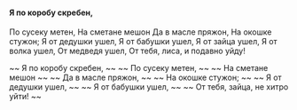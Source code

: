 #### Я по коробу скребен,
По сусеку метен,
На сметане мешон
Да в масле пряжон,
На окошке стужон;
Я от дедушки ушел,
Я от бабушки ушел,
Я от зайца ушел,
Я от волка ушел,
От медведя ушел,
От тебя, лиса, и подавно уйду!


~~ Я по коробу скребен, ~~
~~ По сусеку метен, ~~
~~ На сметане мешон ~~
~~ Да в масле пряжон, ~~
~~ На окошке стужон; ~~
~~ Я от дедушки ушел, ~~
~~ Я от бабушки ушел, ~~
~~ От тебя, зайца, не хитро уйти! ~~
